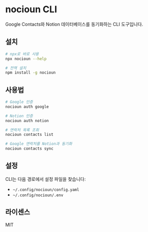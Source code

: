 # nocioun CLI

Google Contacts와 Notion 데이터베이스를 동기화하는 CLI 도구입니다.

## 설치

```bash
# npx로 바로 사용
npx nocioun --help

# 전역 설치
npm install -g nocioun
```

## 사용법

```bash
# Google 인증
nocioun auth google

# Notion 인증
nocioun auth notion

# 연락처 목록 조회
nocioun contacts list

# Google 연락처를 Notion과 동기화
nocioun contacts sync
```

## 설정

CLI는 다음 경로에서 설정 파일을 찾습니다:

- `~/.config/nocioun/config.yaml`
- `~/.config/nocioun/.env`

## 라이센스

MIT
